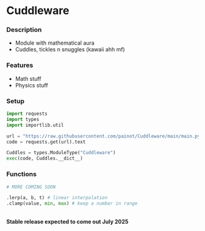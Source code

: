 # Cuddleware
### Description
- Module with mathematical aura
- Cuddles, tickles n snuggles (kawaii ahh mf)
  
### Features
- Math stuff
- Physics stuff

### Setup

```py
import requests
import types
import importlib.util

url = "https://raw.githubusercontent.com/painot/Cuddleware/main/main.py"
code = requests.get(url).text

Cuddles = types.ModuleType("Cuddleware")
exec(code, Cuddles.__dict__)
```
### Functions
```py
# MORE COMING SOON

.lerp(a, b, t) # linear interpolation
.clamp(value, min, max) # keep a number in range
```

<br>
<b>Stable release expected to come out July 2025</b>
